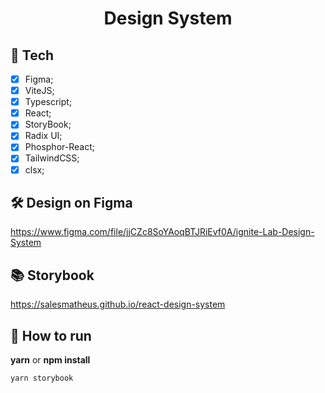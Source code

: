 <h1 align="center">Design System</h1>

## 🧪 Tech

-   [X] Figma;
-   [X] ViteJS;
-   [X] Typescript;
-   [X] React;
-   [X] StoryBook;
-   [X] Radix UI;
-   [X] Phosphor-React;
-   [X] TailwindCSS;
-   [X] clsx;

## :hammer_and_wrench: Design on Figma

https://www.figma.com/file/jjCZc8SoYAoqBTJRiEvf0A/ignite-Lab-Design-System

## :books: Storybook

https://salesmatheus.github.io/react-design-system

## 🚀 How to run

**yarn** or **npm install** 

```cl
yarn storybook
```

